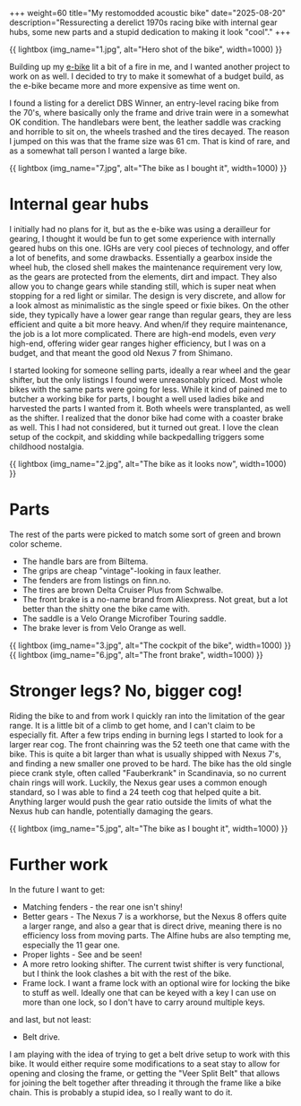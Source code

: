 +++
weight=60
title="My restomodded acoustic bike"
date="2025-08-20"
description="Ressurecting a derelict 1970s racing bike with internal gear hubs, some new parts and a stupid dedication to making it look \"cool\"."
+++

{{ lightbox (img_name="1.jpg", alt="Hero shot of the bike", width=1000) }}

Building up my [e-bike](../ebike/) lit a bit of a fire in me, and I wanted another project to work on as well. I decided to try to make it somewhat of a budget build, as the e-bike became more and more expensive as time went on.

 I found a listing for a derelict DBS Winner, an entry-level racing bike from the 70's, where basically only the frame and drive train were in a somewhat OK condition. The handlebars were bent, the leather saddle was cracking and horrible to sit on, the wheels trashed and the tires decayed. The reason I jumped on this was that the frame size was 61 cm. That is kind of rare, and as a somewhat tall person I wanted a large bike.

{{ lightbox (img_name="7.jpg", alt="The bike as I bought it", width=1000) }}

# Internal gear hubs

I initially had no plans for it, but as the e-bike was using a derailleur for gearing, I thought it would be fun to get some experience with internally geared hubs on this one. IGHs are very cool pieces of technology, and offer a lot of benefits, and some drawbacks. Essentially a gearbox inside the wheel hub, the closed shell makes the maintenance requirement very low, as the gears are protected from the elements, dirt and impact. They also allow you to change gears while standing still, which is super neat when stopping for a red light or similar. The design is very discrete, and allow for a look almost as minimalistic as the single speed or fixie bikes. On the other side, they typically have a lower gear range than regular gears, they are less efficient and quite a bit more heavy. And when/if they require maintenance, the job is a lot more complicated. There are high-end models, even *very* high-end, offering wider gear ranges higher efficiency, but I was on a budget, and that meant the good old Nexus 7 from Shimano.

I started looking for someone selling parts, ideally a rear wheel and the gear shifter, but the only listings I found were unreasonably priced. Most whole bikes with the same parts were going for less. While it kind of pained me to butcher a working bike for parts, I bought a well used ladies bike and harvested the parts I wanted from it. Both wheels were transplanted, as well as the shifter. I realized that the donor bike had come with a coaster brake as well. This I had not considered, but it turned out great. I love the clean setup of the cockpit, and skidding while backpedalling triggers some childhood nostalgia.

{{ lightbox (img_name="2.jpg", alt="The bike as it looks now", width=1000) }}


# Parts

The rest of the parts were picked to match some sort of green and brown color scheme.

* The handle bars are from Biltema. 
* The grips are cheap "vintage"-looking in faux leather.
* The fenders are from listings on finn.no.
* The tires are brown Delta Cruiser Plus from Schwalbe.
* The front brake is a no-name brand from Aliexpress. Not great, but a lot better than the shitty one the bike came with.
* The saddle is a Velo Orange Microfiber Touring saddle.
* The brake lever is from Velo Orange as well.

{{ lightbox (img_name="3.jpg", alt="The cockpit of the bike", width=1000) }}
{{ lightbox (img_name="6.jpg", alt="The front brake", width=1000) }}


# Stronger legs? No, bigger cog!

Riding the bike to and from work I quickly ran into the limitation of the gear range. It is a little bit of a climb to get home, and I can't claim to be especially fit. After a few trips ending in burning legs I started to look for a larger rear cog. The front chainring was the 52 teeth one that came with the bike. This is quite a bit larger than what is usually shipped with Nexus 7's, and finding a new smaller one proved to be hard. The bike has the old single piece crank style, often called "Fauberkrank" in Scandinavia, so no current chain rings will work. Luckily, the Nexus gear uses a common enough standard, so I was able to find a 24 teeth cog that helped quite a bit. Anything larger would push the gear ratio outside the limits of what the Nexus hub can handle, potentially damaging the gears.

{{ lightbox (img_name="5.jpg", alt="The bike as I bought it", width=1000) }}

# Further work

In the future I want to get: 

* Matching fenders - the rear one isn't shiny!
* Better gears - The Nexus 7 is a workhorse, but the Nexus 8 offers quite a larger range, and also a gear that is direct drive, meaning there is no efficiency loss from moving parts. The Alfine hubs are also tempting me, especially the 11 gear one.
* Proper lights - See and be seen!
* A more retro looking shifter. The current twist shifter is very functional, but I think the look clashes a bit with the rest of the bike. 
* Frame lock. I want a frame lock with an optional wire for locking the bike to stuff as well. Ideally one that can be keyed with a key I can use on more than one lock, so I don't have to carry around multiple keys.

and last, but not least:

* Belt drive. 

I am playing with the idea of trying to get a belt drive setup to work with this bike. It would either require some modifications to a seat stay to allow for opening and closing the frame, or getting the "Veer Split Belt" that allows for joining the belt together after threading it through the frame like a bike chain. This is probably a stupid idea, so I really want to do it.